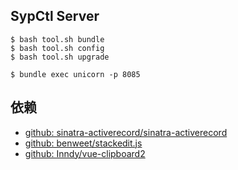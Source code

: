 ## SypCtl Server

```
$ bash tool.sh bundle
$ bash tool.sh config
$ bash tool.sh upgrade

$ bundle exec unicorn -p 8085
```

## 依赖

- [github: sinatra-activerecord/sinatra-activerecord](https://github.com/sinatra-activerecord/sinatra-activerecord)
- [github: benweet/stackedit.js](https://github.com/benweet/stackedit.js)
- [github: Inndy/vue-clipboard2](https://github.com/Inndy/vue-clipboard2)